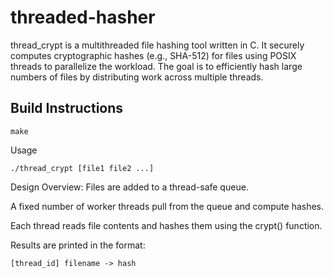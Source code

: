 # threaded-hasher

thread_crypt is a multithreaded file hashing tool written in C. It securely computes cryptographic hashes (e.g., SHA-512) for files using POSIX threads to parallelize the workload. The goal is to efficiently hash large numbers of files by distributing work across multiple threads.

## Build Instructions
```
make
```

Usage
```
./thread_crypt [file1 file2 ...]
```

Design Overview:
Files are added to a thread-safe queue.

A fixed number of worker threads pull from the queue and compute hashes.

Each thread reads file contents and hashes them using the crypt() function.

Results are printed in the format:
```
[thread_id] filename -> hash
```
